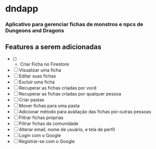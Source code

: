 # dndapp

### Aplicativo para gerenciar fichas de monstros e npcs de Dungeons and Dragons

## Features a serem adicionadas
 - [ ] - Criar Ficha no Firestore
 - [ ] Visualizar uma ficha
 - [ ] Editar suas fichas
 - [ ] Excluir uma ficha
 - [ ] Recuperar as fichas criadas por você
 - [ ] Recuperar as fichas criadas por qualquer pessoa
 - [ ] Criar pastas
 - [ ] Mover fichas para uma pasta
 - [ ] Adicionar método para avaliação das fichas por outras pessoas
 - [ ] Filtrar fichas próprias
 - [ ] Filtrar fichas da comunidade
 - [ ] Alterar email, nome de usuário, e tela de perfil
 - [ ] Login com o Google
 - [ ] Registrar-se com o Google